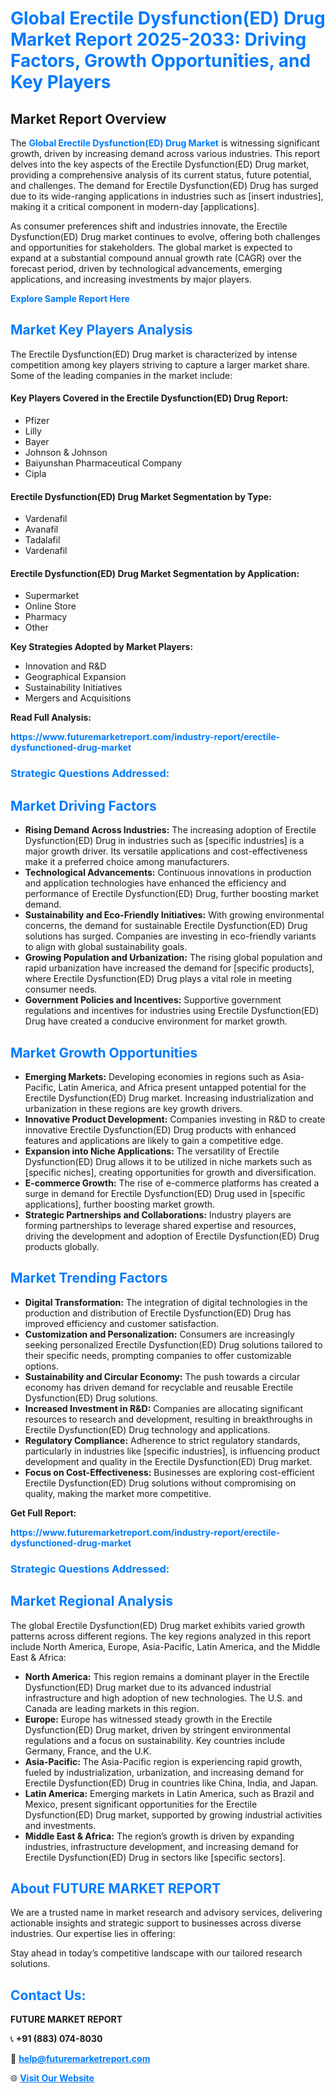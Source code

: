 <h1 style="color: #007BFF;">Global Erectile Dysfunction(ED) Drug Market Report 2025-2033: Driving Factors, Growth Opportunities, and Key Players</h1>

<section id="overview">
<h2>Market Report Overview</h2>
<p>The <a href="https://www.futuremarketreport.com/industry-report/erectile-dysfunctioned-drug-market" style="color: #007BFF; text-decoration: none;"><strong>Global Erectile Dysfunction(ED) Drug Market</strong></a> is witnessing significant growth, driven by increasing demand across various industries. This report delves into the key aspects of the Erectile Dysfunction(ED) Drug market, providing a comprehensive analysis of its current status, future potential, and challenges. The demand for Erectile Dysfunction(ED) Drug has surged due to its wide-ranging applications in industries such as [insert industries], making it a critical component in modern-day [applications].</p>
<p>As consumer preferences shift and industries innovate, the Erectile Dysfunction(ED) Drug market continues to evolve, offering both challenges and opportunities for stakeholders. The global market is expected to expand at a substantial compound annual growth rate (CAGR) over the forecast period, driven by technological advancements, emerging applications, and increasing investments by major players.</p>
</section>

<section id="overview">
<p><a href="https://www.futuremarketreport.com/request-sample/reportId=85942" style="color: #007BFF; text-decoration: none;"><strong>Explore Sample Report Here</strong></a></p>
</section>

<section id="key-players">
<h2 style="color: #007BFF;">Market Key Players Analysis</h2>
<p>The Erectile Dysfunction(ED) Drug market is characterized by intense competition among key players striving to capture a larger market share. Some of the leading companies in the market include:</p>
<h4>Key Players Covered in the Erectile Dysfunction(ED) Drug Report:</h4>
<ul><li>Pfizer</li><li>Lilly</li><li>Bayer</li><li>Johnson &amp; Johnson</li><li>Baiyunshan Pharmaceutical Company</li><li>Cipla</li></ul>
<h4>Erectile Dysfunction(ED) Drug Market Segmentation by Type:</h4>
<ul><li>Vardenafil</li><li>Avanafil</li><li>Tadalafil</li><li>Vardenafil</li></ul>

<h4>Erectile Dysfunction(ED) Drug Market Segmentation by Application:</h4>
<ul><li>Supermarket</li><li>Online Store</li><li>Pharmacy</li><li>Other</li></ul>
<p><strong>Key Strategies Adopted by Market Players:</strong></p>
<ul>
<li>Innovation and R&D</li>
<li>Geographical Expansion</li>
<li>Sustainability Initiatives</li>
<li>Mergers and Acquisitions</li>
</ul>
</section>

<section>
<p><strong>Read Full Analysis: </strong></p><a href="https://www.futuremarketreport.com/industry-report/erectile-dysfunctioned-drug-market" style="color: #007BFF; text-decoration: none;"><strong>https://www.futuremarketreport.com/industry-report/erectile-dysfunctioned-drug-market</strong></a>
<h3 style="color: #007BFF;">Strategic Questions Addressed:</h3>
</section>

<section id="driving-factors">
<h2 style="color: #007BFF;">Market Driving Factors</h2>
<ul>
<li><strong>Rising Demand Across Industries:</strong> The increasing adoption of Erectile Dysfunction(ED) Drug in industries such as [specific industries] is a major growth driver. Its versatile applications and cost-effectiveness make it a preferred choice among manufacturers.</li>
<li><strong>Technological Advancements:</strong> Continuous innovations in production and application technologies have enhanced the efficiency and performance of Erectile Dysfunction(ED) Drug, further boosting market demand.</li>
<li><strong>Sustainability and Eco-Friendly Initiatives:</strong> With growing environmental concerns, the demand for sustainable Erectile Dysfunction(ED) Drug solutions has surged. Companies are investing in eco-friendly variants to align with global sustainability goals.</li>
<li><strong>Growing Population and Urbanization:</strong> The rising global population and rapid urbanization have increased the demand for [specific products], where Erectile Dysfunction(ED) Drug plays a vital role in meeting consumer needs.</li>
<li><strong>Government Policies and Incentives:</strong> Supportive government regulations and incentives for industries using Erectile Dysfunction(ED) Drug have created a conducive environment for market growth.</li>
</ul>
</section>

<section id="growth-opportunities">
<h2 style="color: #007BFF;">Market Growth Opportunities</h2>
<ul>
<li><strong>Emerging Markets:</strong> Developing economies in regions such as Asia-Pacific, Latin America, and Africa present untapped potential for the Erectile Dysfunction(ED) Drug market. Increasing industrialization and urbanization in these regions are key growth drivers.</li>
<li><strong>Innovative Product Development:</strong> Companies investing in R&D to create innovative Erectile Dysfunction(ED) Drug products with enhanced features and applications are likely to gain a competitive edge.</li>
<li><strong>Expansion into Niche Applications:</strong> The versatility of Erectile Dysfunction(ED) Drug allows it to be utilized in niche markets such as [specific niches], creating opportunities for growth and diversification.</li>
<li><strong>E-commerce Growth:</strong> The rise of e-commerce platforms has created a surge in demand for Erectile Dysfunction(ED) Drug used in [specific applications], further boosting market growth.</li>
<li><strong>Strategic Partnerships and Collaborations:</strong> Industry players are forming partnerships to leverage shared expertise and resources, driving the development and adoption of Erectile Dysfunction(ED) Drug products globally.</li>
</ul>
</section>

<section id="trending-factors">
<h2 style="color: #007BFF;">Market Trending Factors</h2>
<ul>
<li><strong>Digital Transformation:</strong> The integration of digital technologies in the production and distribution of Erectile Dysfunction(ED) Drug has improved efficiency and customer satisfaction.</li>
<li><strong>Customization and Personalization:</strong> Consumers are increasingly seeking personalized Erectile Dysfunction(ED) Drug solutions tailored to their specific needs, prompting companies to offer customizable options.</li>
<li><strong>Sustainability and Circular Economy:</strong> The push towards a circular economy has driven demand for recyclable and reusable Erectile Dysfunction(ED) Drug solutions.</li>
<li><strong>Increased Investment in R&D:</strong> Companies are allocating significant resources to research and development, resulting in breakthroughs in Erectile Dysfunction(ED) Drug technology and applications.</li>
<li><strong>Regulatory Compliance:</strong> Adherence to strict regulatory standards, particularly in industries like [specific industries], is influencing product development and quality in the Erectile Dysfunction(ED) Drug market.</li>
<li><strong>Focus on Cost-Effectiveness:</strong> Businesses are exploring cost-efficient Erectile Dysfunction(ED) Drug solutions without compromising on quality, making the market more competitive.</li>
</ul>
</section>

<section>
<p><strong>Get Full Report: </strong></p><a href="https://www.futuremarketreport.com/industry-report/erectile-dysfunctioned-drug-market" style="color: #007BFF; text-decoration: none;"><strong>https://www.futuremarketreport.com/industry-report/erectile-dysfunctioned-drug-market</strong></a>
<h3 style="color: #007BFF;">Strategic Questions Addressed:</h3>
</section>


<section id="regional-analysis">
<h2 style="color: #007BFF;">Market Regional Analysis</h2>
<p>The global Erectile Dysfunction(ED) Drug market exhibits varied growth patterns across different regions. The key regions analyzed in this report include North America, Europe, Asia-Pacific, Latin America, and the Middle East & Africa:</p>
<ul>
<li><strong>North America:</strong> This region remains a dominant player in the Erectile Dysfunction(ED) Drug market due to its advanced industrial infrastructure and high adoption of new technologies. The U.S. and Canada are leading markets in this region.</li>
<li><strong>Europe:</strong> Europe has witnessed steady growth in the Erectile Dysfunction(ED) Drug market, driven by stringent environmental regulations and a focus on sustainability. Key countries include Germany, France, and the U.K.</li>
<li><strong>Asia-Pacific:</strong> The Asia-Pacific region is experiencing rapid growth, fueled by industrialization, urbanization, and increasing demand for Erectile Dysfunction(ED) Drug in countries like China, India, and Japan.</li>
<li><strong>Latin America:</strong> Emerging markets in Latin America, such as Brazil and Mexico, present significant opportunities for the Erectile Dysfunction(ED) Drug market, supported by growing industrial activities and investments.</li>
<li><strong>Middle East & Africa:</strong> The region’s growth is driven by expanding industries, infrastructure development, and increasing demand for Erectile Dysfunction(ED) Drug in sectors like [specific sectors].</li>
</ul>
</section>

<footer>
<h2 style="color: #007BFF;">About FUTURE MARKET REPORT</h2>
<p>We are a trusted name in market research and advisory services, delivering actionable insights and strategic support to businesses across diverse industries. Our expertise lies in offering:</p>

<p>Stay ahead in today’s competitive landscape with our tailored research solutions.</p>

<h2 style="color: #007BFF;">Contact Us:</h2>
<p><strong>FUTURE MARKET REPORT</strong></p>
<p>📞 <strong>+91 (883) 074-8030</strong></p>
<p>📧 <strong><a href="mailto:help@futuremarketreport.com" style="color: #007BFF;">help@futuremarketreport.com</a></strong></p>
<p>🌐 <strong><a href="https://www.futuremarketreport.com/" style="color: #007BFF;">Visit Our Website</a></strong></p>
</footer>